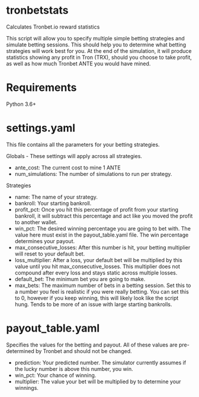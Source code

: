 # tronbetstats
Calculates Tronbet.io reward statistics

This script will allow you to specify multiple simple betting strategies and simulate betting sessions.  This should help you to determine what betting strategies will work best for you.  At the end of the simulation, it will produce statistics showing any profit in Tron (TRX), should you choose to take profit, as well as how much Tronbet ANTE you would have mined.

# Requirements

Python 3.6+

# settings.yaml

This file contains all the parameters for your betting strategies.

Globals - These settings will apply across all strategies.  
  - ante_cost: The current cost to mine 1 ANTE
  - num_simulations: The number of simulations to run per strategy.

Strategies
  - name: The name of your strategy.
  - bankroll: Your starting bankroll.
  - profit_pct: Once you hit this percentage of profit from your starting bankroll, it will subtract this percentage and act like you moved the profit to another wallet.
  - win_pct: The desired winning percentage you are going to bet with.  The value here must exist in the payout_table.yaml file.  The win percentage determines your payout.
  - max_consecutive_losses: After this number is hit, your betting multiplier will reset to your default bet.
  - loss_multiplier: After a loss, your default bet will be multiplied by this value until you hit max_consecutive_losses.  This multiplier does not compound after every loss and stays static across multiple losses.
  - default_bet: The minimum bet you are going to make.
  - max_bets: The maximum number of bets in a betting session.  Set this to a number you feel is realistic if you were really betting.  You can set this to 0, however if you keep winning, this will likely look like the script hung.  Tends to be more of an issue with large starting bankrolls.
  
# payout_table.yaml

Specifies the values for the betting and payout.  All of these values are pre-determined by Tronbet and should not be changed.

  - prediction: Your predicted number.  The simulator currently assumes if the lucky number is above this number, you win.
  - win_pct: Your chance of winning.
  - multiplier: The value your bet will be multiplied by to determine your winnings.

